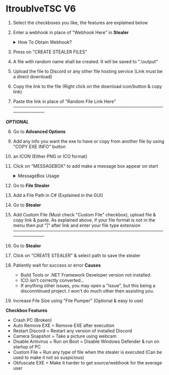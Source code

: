 # ItroublveTSC V6

1. Select the checkboxes you like, the features are explained below
2. Enter a webhook in place of "Webhook Here" in **Stealer** 
	<details>
	  <summary>How To Obtain Webhook?</summary>

	  ```
	1. Create a server or use existing
	2. Go to "Server Settings"
	3. Go to "Integrations" 
	4. Click on "Create Webhook"
	5. A webhook shall be created, click on Copy Webhook URL. 
		- In case you want add picture, username, channel to be sent in...
	  ```
	</details>

3. Press on "CREATE STEALER FILES"
4. A file with random name shall be created. It will be saved to ".\output\"
5. Upload the file to Discord or any other file hosting service (Link must be a direct download)
6. Copy the link to the file (Right click on the download icon/button & copy link)
7. Paste the link in place of "Random File Link Here"
──────────────────────────────────────────────────────────

***OPTIONAL***

8. Go to **Advanced Options**
9. Add any info you want the exe to have or copy from another file by using "COPY EXE INFO" button
10. an ICON (Either PNG or ICO format)
11. Click on "MESSAGEBOX" to add make a message box appear on start 
	<details>
	  <summary>MessageBox Usage</summary>

	  ```
	1. Enter Title
	2. Enter Message
	3. Select which buttons to be shown
	4. Select icon to be displayed
	5. Click on preview to check if everything is correct
	6. Click on "OK" to save or X to exit
	  ```
	</details>

12. Go to **File Stealer**
13. Add a File Path in C# (Explained in the GUI)
14. Go to **Stealer**
15. Add Custom File (Must check "Custom File" checkbox), upload file & copy link & paste. As explained above, if your file format is not in the menu then put "|" after link and enter your file type extension
──────────────────────────────────────────────────────────
15. Go to **Stealer**
16. Click on "CREATE STEALER" & select path to save the stealer
17. Patiently wait for success or error 
	**Causes**
	- Build Tools or .NET Framework Developer version not installed.
	- ICO isn't correctly converted...
	- If anything other issues, you may open a "Issue", but this being a disconntinued project. I won't do much other then assisting you.
18. Increase File Size using "File Pumper" (Optional & easy to use)


**Checkbox Features**
- Crash PC (Broken)
- Auto Remove EXE = Remove EXE after execution
- Restart Discord = Restart any version of installed Discord
- Camera Snapshot = Take a picture using webcam
- Disable Antivirus + Run on Boot = Disable Windows Defender & run on startup of PC
- Custom File = Run any type of file when the stealer is executed (Can be used to make it not so suspicious)
- Obfuscate EXE = Make it harder to get source/webhook for the average user 
